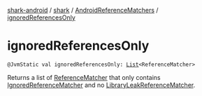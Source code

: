 [shark-android](../../index.md) / [shark](../index.md) / [AndroidReferenceMatchers](index.md) / [ignoredReferencesOnly](./ignored-references-only.md)

# ignoredReferencesOnly

`@JvmStatic val ignoredReferencesOnly: `[`List`](https://kotlinlang.org/api/latest/jvm/stdlib/kotlin.collections/-list/index.html)`<ReferenceMatcher>`

Returns a list of [ReferenceMatcher](#) that only contains [IgnoredReferenceMatcher](#) and no
[LibraryLeakReferenceMatcher](#).

